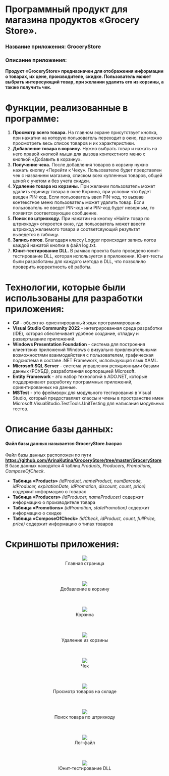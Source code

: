 # Программный продукт для магазина продуктов «Grocery Store».
### Название приложения: GroceryStore
### Описание приложения:
**Продукт «GroceryStore» предназначен для отображения информации о товарах, их цене, производителе, скидке. Пользователь может выбрать интересующий товар, при желании удалить его из корзины, а также получить чек.**

# Функции, реализованные в программе:
1. **Просмотр всего товара.** На главном экране присутствует кнопка, при нажатии на которую пользователь переходит в окно, где можно просмотреть весь список товаров и их характеристики.
2. **Добавление товара в корзину.** Нужно выбрать товар и нажать на него правой кнопкой мыши для вызова контекстного меню с кнопкой «Добавить в корзину». 
3. **Получение чека.** После добавления товаров в корзину нужно нажать кнопку «Перейти к Чеку». Пользователю будет представлен чек с названием магазина, списком всех купленных товаров, общей ценой с учетом и без учета скидки.
4. **Удаление товара из корзины.** При желании пользователь может удалить единицу товара в окне Корзина, при условии что будет введен PIN-код. Если пользователь ввел PIN-код, то вызвав контекстное меню пользователь может удалить товар. Если пользователь не введет PIN-код или PIN-код будет неверным, то появится соответсвующее сообщение.
5. **Поиск по штрихкоду.** При нажатии на кнопку «Найти товар по штрихкоду» откроется окно, где пользователь может ввести штрихкод желаемого товара и соответсвующий результат выведется в таблицу.
6. **Запись логов.** Благодаря классу Logger происходит запись логов каждой нажатой кнопки в файл log.txt. 
7. **Юнит-тестирование DLL.** В рамках проекта было проведено юнит-тестирование DLL, которая используется в приложении. Юнит-тесты были разработаны для каждого метода в DLL, что позволило проверить корректность её работы.

# Технологии, которые были использованы для разработки приложения:
- **C#** - объектно-ориентированный язык программирования.
- **Visual Studio Community 2022** - интегрированная среда разработки (IDE), которая обеспечивает удобное создание, отладку и развертывание приложений.
- **Windows Presentation Foundation** - система для построения клиентских приложений Windows с визуально привлекательными возможностями взаимодействия с пользователем, графическая подсистема в составе .NET Framework, использующая язык XAML.
- **Microsoft SQL Server** - система управления реляционными базами данных (РСУБД), разработанная корпорацией Microsoft.
- **Entity Framework** - это набор технологий в ADO.NET, которые поддерживают разработку программных приложений, ориентированных на данные.
- **MSTest** - это фреймворк для модульного тестирования в Visual Studio, который предоставляет классы и члены в пространстве имен Microsoft.VisualStudio.TestTools.UnitTesting для написания модульных тестов.

# Описание базы данных:
#### Файл базы данных называется GroceryStore.bacpac <br/>
Файл базы данных расположен по пути **https://github.com/ArinaKutina/GroceryStore/tree/master/GroceryStore** </br>
В базе данных находятся 4 таблиц _Products_, _Producers_, _Promotions_, _ComposeOfCheck_.

- **Таблица «Products»** _(idProduct, nameProduct, numBarcode, idProducer, expirationDate, idPromotion, discount, count, price)_ содержит информацию о товарах
- **Таблица «Producers»** _(idProducer, nameProducer)_ содержит информацию о производителе товара
- **Таблица «Promotions»** _(idPromotion, statePromotion)_ содержит информацию о скидке
- **Таблица «ComposeOfCheck»** _(idCheck, idProduct, count, fullPrice, price)_ содержит информацию о типах товаров

# Скриншоты приложения:

<p align="center">
  <img <img src="https://github.com/ArinaKutina">
</br>Главная страница
</br> </br> </br>
</p>

<p align="center">
  <img <img src="https://github.com/ArinaKutina">
</br>Добавление в корзину
</br> </br> </br>
</p>

<p align="center">
  <img <img src="https://github.com/ArinaKutina">
</br>Корзина
</br> </br> </br>
</p>

<p align="center">
  <img <img src="https://github.com/ArinaKutina">
</br>Удаление из корзины
</br> </br> </br>
</p>

<p align="center">
  <img <img src="https://github.com/ArinaKutina">
</br>Чек
</br> </br> </br>
</p>

<p align="center">
  <img <img src="https://github.com/ArinaKutina">
</br>Просмотр товаров на складе
</br> </br> </br>
</p>

<p align="center">
  <img <img src="https://github.com/ArinaKutina">
</br>Поиск товара по штрихкоду
</br> </br> </br>
</p>

<p align="center">
  <img <img src="https://github.com/ArinaKutina">
</br>Лог-файл
</br> </br> </br>
</p>

<p align="center">
  <img <img src="https://github.com/ArinaKutina">
</br>Юнит-тестирование DLL
</br> </br> </br>
</p>
